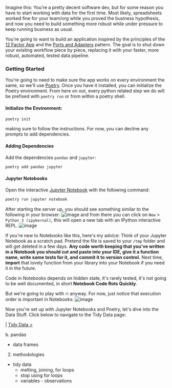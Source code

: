 Imagine this: You're a pretty decent software dev, but for some reason you have to start working with data for the first time. Most likely, spreadsheets worked fine for your team/org while you proved the business hypothesis, and now you need to build something more robust while under pressure to keep running business as usual. 


You're going to want to build an application inspired by the principles of the [12 Factor App](https://12factor.net/) and the [Ports and Adapters](https://en.wikipedia.org/wiki/Hexagonal_architecture_(software)) pattern. The goal is to shut down your existing workflow piece by piece, replacing it with your faster, more robust, automated, tested data pipeline. 

### Getting Started

You're going to need to make sure the app works on every environment the same, so we'll use [Poetry](https://python-poetry.org/docs/).
Once you have it installed, you can initialize the Poetry environment. From here on out, every python related step we do will be prefixed with `poetry run` or from within a poetry shell. 

#### Initialize the Environment:
```bash
poetry init
```
making sure to follow the instructions. For now, you can decline any prompts to add dependencies.

#### Adding Dependencies 
Add the dependencies `pandas` and `jupyter`:
```bash
poetry add pandas jupyter
```
#### Jupyter Notebooks
Open the interactive [Jupyter Notebook](https://jupyter.org/try-jupyter/retro/notebooks/?path=notebooks/Intro.ipynb) with the following command:

```bash
poetry run jupyter notebook
```
After starting the server up, you should see something similar to the following in your browser:
![image](https://github.com/emgrasmeder/tidy-data-crash-course/assets/8107614/25e2b8b0-96e8-4532-8b1e-5356cfccfc4d)
and from there you can click on `New` > `Python 3 (ipykernal)`, this will open a new tab with an IPython interactive REPL.
![image](https://github.com/emgrasmeder/tidy-data-crash-course/assets/8107614/1446d249-3f00-4305-be8c-fa740bf24dd7)

If you're new to Notebooks like this, here's my advice: Think of your Jupyter Notebook as a scratch pad. Pretend the file is saved to your `/tmp` folder and will get deleted in a few days. **Any code worth keeping that you've written in a Notebook you should cut and paste into your IDE, give it a function name, write some tests for it, and commit it to version control.** Next time, __import__ that lovely function from your library into your Notebook if you need it in the future.

Code in Notebooks depends on hidden state, it's rarely tested, it's not going to be well documented, in short **Notebook Code Rots Quickly**. 

But we're going to play with 🔥 anyway. For now, just notice that execution order is important in Notebooks:
![image](https://github.com/emgrasmeder/tidy-data-crash-course/assets/8107614/c71c186b-665f-40fd-a5fb-a0c4a83570bb)

Now you're set up with Jupyter Notebooks and Poetry, let's dive into the Data Stuff. Click below to navigate to the Tidy Data page:

| [Tidy Data >](https://github.com/emgrasmeder/tidy-data-crash-course/blob/main/tidy-data.md)


b. pandas
  - data frames
2. methodologies
- tidy data
  - melting, joining, for loops
  - stop using for loops
  - variables - observations

